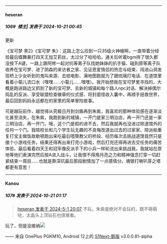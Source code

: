 ﻿
*****

####  heseran  
##### 106#         楼主| 发表于 2024-10-21 00:45

更新

《宝可梦 黑2》《宝可梦 朱》：这路上怎么捡到一只35级火神蛾啊，一直带着分经验最后蝶舞暴打四天王加艾莉丝，太过分了哈哈哈。通关后听着bgm待了很久都没按下A键，一路上跟阿修一起对抗等离子队找她妹妹的扒手猫、碰到原等离子队收养在宝可梦、进了阴森的来访者之家、见证恩爱情侣的热恋与结束、闯进山洞发现桥上少女听到的鬼叫来源、去拍电影、满地图跑就为了跟琉璃打电话、在道馆里看着小菊儿流口水（嘿嘿……小菊儿……嘿嘿）。我开始想我在宝可梦里寻找的，大概是跑进路边又抓到了新的宝可梦、去新的城镇和每个路人npc对话、解决掉偶尔捣乱的反派、享受联盟检查徽章的仪式感、将封面怪收入囊中，再顺手拯救世界，最后回到妈妈永远都在的家里的简单冒险故事。

可是越玩前作，越觉得从究极日月到剑盾再到朱紫，我喜欢的那种体验感在逐渐淡化甚至消失，在朱紫，我跑到新的城镇，一开门是家三明治店，再一开门还是一家三明治店，再一开门，哦，这个门是假的进不去，然后我就再也没进过除道馆外的任何一个门。我陪校长和几个学生玩无趣的不良悔改道出过去的过家家、陪派帕重复打宝主做饭故勒顿跑出来吃最后喂獒教父的桥段、经历每次去挑战道馆竟然只是接个小游戏任务，结果还得再出来打完小游戏，然后打完还得再进去交任务的痛苦体验，最后看着四天王和冠军像反派手下的小兵一样轮流出来挑战我，我就站在原地等他们表演完然后按A进入战斗，让我恨不得用月亮之力和精神强念打穿一切赶紧结束一周目……也就是靠深坑最后那段剧情加了一点感情分。魂银打喇叭芽之塔都更有意思！


*****

####  Kanou  
##### 107#       发表于 2024-10-21 01:17

<blockquote><a href="httphttps://bbs.saraba1st.com/2b/forum.php?mod=redirect&amp;goto=findpost&amp;pid=64784449&amp;ptid=2182192" target="_blank">heseran 发表于 2024-5-1 20:07</a>
不玩，朱紫是绝对不会玩的，既不萌萌哒，太晶头上顶钻石也很难看。</blockquote>
玩了，但是没接纳<img src="https://static.saraba1st.com/image/smiley/face2017/067.png" referrerpolicy="no-referrer">

—— 来自 OnePlus PGKM10, Android 12上的 [S1Next-鹅版](https://github.com/ykrank/S1-Next/releases) v3.0.0.81-alpha

